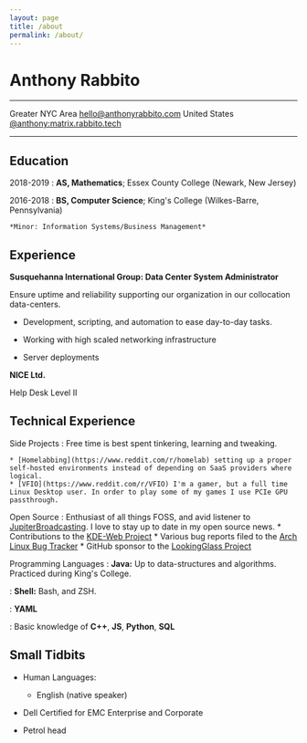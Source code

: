 ```yaml
---
layout: page
title: /about
permalink: /about/
---
```


Anthony Rabbito
============

-------------------     ----------------------------

Greater NYC Area                   [hello@anthonyrabbito.com](mailto:hello@anthonyrabbito.com)
United States                      [@anthony:matrix.rabbito.tech](https://matrix.to/#/@anthony:matrix.rabbito.tech)

-------------------     ----------------------------

Education
---------

2018-2019
:   **AS, Mathematics**; Essex County College (Newark, New Jersey)


2016-2018
:   **BS, Computer Science**; King's College (Wilkes-Barre, Pennsylvania)

    *Minor: Information Systems/Business Management*


Experience
----------

**Susquehanna International Group: Data Center System Administrator**

Ensure uptime and reliability supporting our organization in our collocation data-centers.

* Development, scripting, and automation to ease day-to-day tasks.

* Working with high scaled networking infrastructure

* Server deployments

**NICE Ltd.**

Help Desk Level II 

Technical Experience
--------------------

Side Projects
:   Free time is best spent tinkering, learning and tweaking.

    * [Homelabbing](https://www.reddit.com/r/homelab) setting up a proper self-hosted environments instead of depending on SaaS providers where logical.
    * [VFIO](https://www.reddit.com/r/VFIO) I'm a gamer, but a full time Linux Desktop user. In order to play some of my games I use PCIe GPU passthrough.

Open Source
:   Enthusiast of all things FOSS, and avid listener to [JupiterBroadcasting](https://www.jupiterbroadcasting.com/). I love to stay up to date in my open source news.
    * Contributions to the [KDE-Web Project](https://invent.kde.org/kde)
    * Various bug reports filed to the [Arch Linux Bug Tracker](https://bugs.archlinux.org/)
    * GitHub sponsor to the [LookingGlass Project](https://github.com/gnif/LookingGlass)
    

Programming Languages
:   **Java:** Up to data-structures and algorithms. Practiced during King's College.

:   **Shell:** Bash, and ZSH.

:   **YAML** 

:   Basic knowledge of **C++**, **JS**, **Python**, **SQL**


Small Tidbits
----------------------------------------

* Human Languages:

     * English (native speaker)


* Dell Certified for EMC Enterprise and Corporate

* Petrol head
